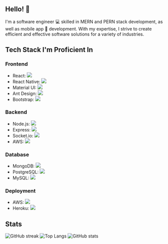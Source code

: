 ## Hello! 👋
I'm a software engineer 💻 skilled in MERN and PERN stack development, as well as mobile app 📱 development. With my expertise, I strive to create efficient and effective software solutions for a variety of industries.

## Tech Stack I'm Proficient In

### Frontend
- React: ![](https://img.shields.io/badge/-React-blue?style=for-the-badge&logo=react&logoColor=white)
- React Native: ![](https://img.shields.io/badge/-React%20Native-61DBFB?style=for-the-badge&logo=react&logoColor=white)
- Material UI: ![](https://img.shields.io/badge/-Material%20UI-0081CB?style=for-the-badge&logo=material-ui&logoColor=white)
- Ant Design: ![](https://img.shields.io/badge/-Ant%20Design-0170FE?style=for-the-badge&logo=ant-design&logoColor=white)
- Bootstrap: ![](https://img.shields.io/badge/-Bootstrap-7952B3?style=for-the-badge&logo=bootstrap&logoColor=white)

### Backend
- Node.js: ![](https://img.shields.io/badge/-Node.js-green?style=for-the-badge&logo=node.js&logoColor=white)
- Express: ![](https://img.shields.io/badge/-Express-000000?style=for-the-badge&logo=express&logoColor=white)
- Socket.io: ![](https://img.shields.io/badge/-Socket.io-010101?style=for-the-badge&logo=socket.io&logoColor=white)
- AWS: ![](https://img.shields.io/badge/-Amazon%20Web%20Services-232F3E?style=for-the-badge&logo=amazon-aws&logoColor=white)

### Database
- MongoDB: ![](https://img.shields.io/badge/-MongoDB-47A248?style=for-the-badge&logo=mongodb&logoColor=white)
- PostgreSQL: ![](https://img.shields.io/badge/-PostgreSQL-336791?style=for-the-badge&logo=postgresql&logoColor=white)
- MySQL: ![](https://img.shields.io/badge/-MySQL-4479A1?style=for-the-badge&logo=mysql&logoColor=white)

### Deployment
- AWS: ![](https://img.shields.io/badge/-Amazon%20Web%20Services-232F3E?style=for-the-badge&logo=amazon-aws&logoColor=white)
- Heroku: ![](https://img.shields.io/badge/-Heroku-430098?style=for-the-badge&logo=heroku&logoColor=white)

## Stats
![GitHub streak](https://github-readme-streak-stats.herokuapp.com/?user=ah2k-dev&theme=radical)
![Top Langs](https://github-readme-stats.vercel.app/api/top-langs/?username=ah2k-dev&layout=compact&theme=radical)
![GitHub stats](https://github-readme-stats.vercel.app/api?username=ah2k-devr&show_icons=true&theme=radical)



<!--
**ah2k-dev/ah2k-dev** is a ✨ _special_ ✨ repository because its `README.md` (this file) appears on your GitHub profile.

Here are some ideas to get you started:

- 🔭 I’m currently working on ...
- 🌱 I’m currently learning ...
- 👯 I’m looking to collaborate on ...
- 🤔 I’m looking for help with ...
- 💬 Ask me about ...
- 📫 How to reach me: ...
- 😄 Pronouns: ...
- ⚡ Fun fact: ...
-->
